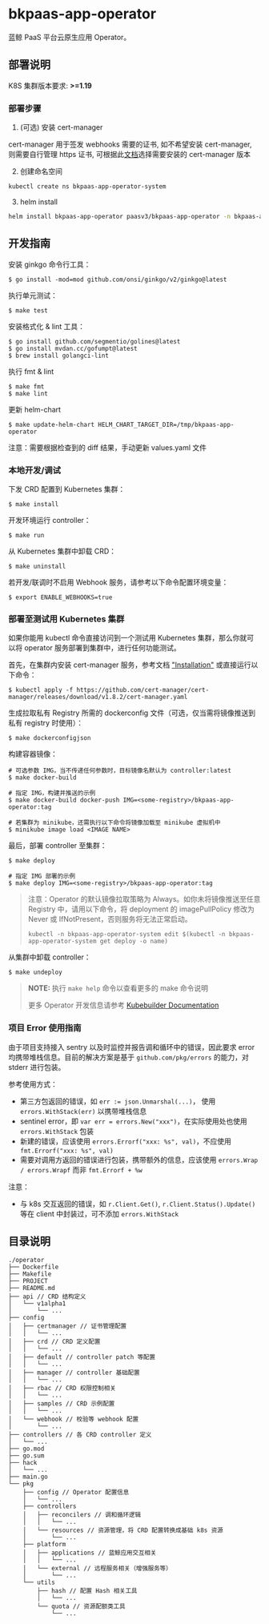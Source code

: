 # bkpaas-app-operator

蓝鲸 PaaS 平台云原生应用 Operator。

## 部署说明

K8S 集群版本要求: **>=1.19**

### 部署步骤
1. (可选) 安装 cert-manager

cert-manager 用于签发 webhooks 需要的证书, 如不希望安装 cert-manager, 则需要自行管理 https 证书, 可根据此[文档](https://cert-manager.io/docs/installation/supported-releases/)选择需要安装的 cert-manager 版本

2. 创建命名空间

```bash
kubectl create ns bkpaas-app-operator-system
```

3. helm install

```bash
helm install bkpaas-app-operator paasv3/bkpaas-app-operator -n bkpaas-app-operator-system -f values.yaml
```

## 开发指南

安装 ginkgo 命令行工具：

    $ go install -mod=mod github.com/onsi/ginkgo/v2/ginkgo@latest

执行单元测试：

    $ make test

安装格式化 & lint 工具：

    $ go install github.com/segmentio/golines@latest 
    $ go install mvdan.cc/gofumpt@latest
    $ brew install golangci-lint

执行 fmt & lint

    $ make fmt
    $ make lint

更新 helm-chart

    $ make update-helm-chart HELM_CHART_TARGET_DIR=/tmp/bkpaas-app-operator

注意：需要根据检查到的 diff 结果，手动更新 values.yaml 文件

### 本地开发/调试

下发 CRD 配置到 Kubernetes 集群：

    $ make install

开发环境运行 controller：

    $ make run

从 Kubernetes 集群中卸载 CRD：

    $ make uninstall

若开发/联调时不启用 Webhook 服务，请参考以下命令配置环境变量：

    $ export ENABLE_WEBHOOKS=true

### 部署至测试用 Kubernetes 集群

如果你能用 kubectl 命令直接访问到一个测试用 Kubernetes 集群，那么你就可以将
operator 服务部署到集群中，进行任何功能测试。

首先，在集群内安装 cert-manager 服务，参考文档 ["Installation"](https://cert-manager.io/docs/installation/)
或直接运行以下命令：

    $ kubectl apply -f https://github.com/cert-manager/cert-manager/releases/download/v1.8.2/cert-manager.yaml

生成拉取私有 Registry 所需的 dockerconfig 文件（可选，仅当需将镜像推送到私有 registry 时使用）：

    $ make dockerconfigjson

构建容器镜像：

    # 可选参数 IMG，当不传递任何参数时，目标镜像名默认为 controller:latest
    $ make docker-build

    # 指定 IMG，构建并推送的示例
    $ make docker-build docker-push IMG=<some-registry>/bkpaas-app-operator:tag

    # 若集群为 minikube，还需执行以下命令将镜像加载至 minikube 虚拟机中
    $ minikube image load <IMAGE NAME>

最后，部署 controller 至集群：

    $ make deploy

    # 指定 IMG 部署的示例
    $ make deploy IMG=<some-registry>/bkpaas-app-operator:tag

> 注意：Operator 的默认镜像拉取策略为 Always。如你未将镜像推送至任意 Registry 中，请用以下命令，将 deployment 的
> imagePullPolicy 修改为 Never 或 IfNotPresent，否则服务将无法正常启动。
> 
>  `kubectl -n bkpaas-app-operator-system edit $(kubectl -n bkpaas-app-operator-system get deploy -o name)`

从集群中卸载 controller：

    $ make undeploy

> **NOTE:** 执行 `make help` 命令以查看更多的 make 命令说明
> 
> 更多 Operator 开发信息请参考 [Kubebuilder Documentation](https://book.kubebuilder.io/introduction.html)

### 项目 Error 使用指南

由于项目支持接入 sentry 以及时监控并报告调和循环中的错误，因此要求 error 均携带堆栈信息。目前的解决方案是基于 `github.com/pkg/errors` 的能力，对 stderr 进行包装。

参考使用方式：
- 第三方包返回的错误，如 `err := json.Unmarshal(...)`， 使用 `errors.WithStack(err)` 以携带堆栈信息
- sentinel error，即 `var err = errors.New("xxx")`，在实际使用处也使用 `errors.WithStack` 包装
- 新建的错误，应该使用 `errors.Errorf("xxx: %s", val)`，不应使用 `fmt.Errorf("xxx: %s", val)`
- 需要对调用方返回的错误进行包装，携带额外的信息，应该使用 `errors.Wrap / errors.Wrapf` 而非 `fmt.Errorf + %w`

注意：
- 与 k8s 交互返回的错误，如 `r.Client.Get()`, `r.Client.Status().Update()` 等在 client 中封装过，可不添加 `errors.WithStack`

## 目录说明

```text
./operator
├── Dockerfile
├── Makefile
├── PROJECT
├── README.md
├── api // CRD 结构定义
│   └── v1alpha1
│       └── ...
├── config
│   ├── certmanager // 证书管理配置
│   │   └── ...
│   ├── crd // CRD 定义配置
│   │   └── ...
│   ├── default // controller patch 等配置
│   │   └── ...
│   ├── manager // controller 基础配置
│   │   └── ...
│   ├── rbac // CRD 权限控制相关
│   │   └── ...
│   ├── samples // CRD 示例配置
│   │   └── ...
│   └── webhook // 校验等 webhook 配置
│       └── ...
├── controllers // 各 CRD controller 定义
│   └── ...
├── go.mod
├── go.sum
├── hack
│   └── ...
├── main.go
└── pkg
    ├── config // Operator 配置信息
    │   └── ...
    ├── controllers
    │   ├── reconcilers // 调和循环逻辑
    │   │   └── ...
    │   └── resources // 资源管理，将 CRD 配置转换成基础 k8s 资源
    │       └── ...
    ├── platform
    │   ├── applications // 蓝鲸应用交互相关
    │   │   └── ...
    │   └── external // 远程服务相关（增强服务等）
    │       └── ...
    └── utils
        ├── hash // 配置 Hash 相关工具
        │   └── ...
        └── quota // 资源配额类工具
            └── ...
```
